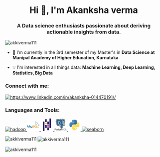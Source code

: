 <h1 align="center">Hi 👋, I'm Akanksha verma</h1>
<h3 align="center">A Data science enthusiasts passionate about deriving actionable insights from data.</h3>

<p align="left"> <img src="https://komarev.com/ghpvc/?username=akkiverma111&label=Profile%20views&color=0e75b6&style=flat" alt="akkiverma111" /> </p>

- 🌱 I’m currently in the 3rd semester of my Master's in **Data Science at Manipal Academy of Higher Education, Karnataka**

- 💡 I'm interested in all things data: **Machine Learning, Deep Learning, Statistics, Big Data**

<h3 align="left">Connect with me:</h3>
<p align="left">
<a href=https://www.linkedin.com/in/akanksha-014470191///" target="blank"><img align="center" src="https://raw.githubusercontent.com/rahuldkjain/github-profile-readme-generator/master/src/images/icons/Social/linked-in-alt.svg" alt="https://www.linkedin.com/in/akanksha-014470191//" height="30" width="40" /></a>
</p>

<h3 align="left">Languages and Tools:</h3>
<p align="left"> <a href="https://hadoop.apache.org/" target="_blank" rel="noreferrer"> <img src="https://www.vectorlogo.zone/logos/apache_hadoop/apache_hadoop-icon.svg" alt="hadoop" width="40" height="40"/> </a> <a href="https://www.mysql.com/" target="_blank" rel="noreferrer"> <img src="https://raw.githubusercontent.com/devicons/devicon/master/icons/mysql/mysql-original-wordmark.svg" alt="mysql" width="40" height="40"/> </a> <a href="https://pandas.pydata.org/" target="_blank" rel="noreferrer"> <img src="https://raw.githubusercontent.com/devicons/devicon/2ae2a900d2f041da66e950e4d48052658d850630/icons/pandas/pandas-original.svg" alt="pandas" width="40" height="40"/> </a> <a href="https://www.postgresql.org" target="_blank" rel="noreferrer"> <img src="https://raw.githubusercontent.com/devicons/devicon/master/icons/postgresql/postgresql-original-wordmark.svg" alt="postgresql" width="40" height="40"/> </a> <a href="https://www.python.org" target="_blank" rel="noreferrer"> <img src="https://raw.githubusercontent.com/devicons/devicon/master/icons/python/python-original.svg" alt="python" width="40" height="40"/> </a> <a href="https://seaborn.pydata.org/" target="_blank" rel="noreferrer"> <img src="https://seaborn.pydata.org/_images/logo-mark-lightbg.svg" alt="seaborn" width="40" height="40"/> </a> </p>

<p><img align="left" src="https://github-readme-stats.vercel.app/api/top-langs?username=akkiverma111&show_icons=true&locale=en&layout=compact" alt="akkiverma111" /></p>

<p>&nbsp;<img align="center" src="https://github-readme-stats.vercel.app/api?username=akkiverma111&show_icons=true&locale=en" alt="akkiverma111" /></p>

<p><img align="center" src="https://github-readme-streak-stats.herokuapp.com/?user=akkiverma111&" alt="akkiverma111" /></p>
